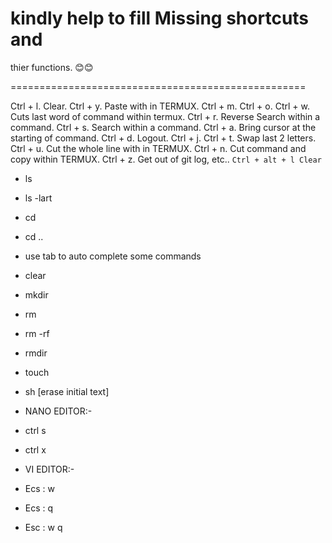 # kindly help to fill Missing shortcuts and
thier functions. 😊😊

===================================================

Ctrl + l. Clear. 
Ctrl + y. Paste with in TERMUX. 
Ctrl + m. 
Ctrl + o. 
Ctrl + w. Cuts last word of command within termux. 
Ctrl + r. Reverse Search within a command. 
Ctrl + s. Search within a command. 
Ctrl + a. Bring cursor at the starting of command. 
Ctrl + d. Logout. 
Ctrl + j. 
Ctrl + t. Swap last 2 letters. 
Ctrl + u. Cut the whole line with in TERMUX. 
Ctrl + n. Cut command and copy within TERMUX. 
Ctrl + z. Get out of git log, etc..
`Ctrl + alt + l Clear`


- ls
- ls -lart
- cd <folder name>
- cd ..
- use tab to auto complete some commands
- clear
- mkdir <name your new folder>
- rm <file name>
- rm -rf <file name>
- rmdir <folder name>
- touch <name of new file>
- sh [erase initial text]


- NANO EDITOR:-
- ctrl s
- ctrl x


- VI EDITOR:-
- Ecs : w
- Ecs : q
- Esc : w q


